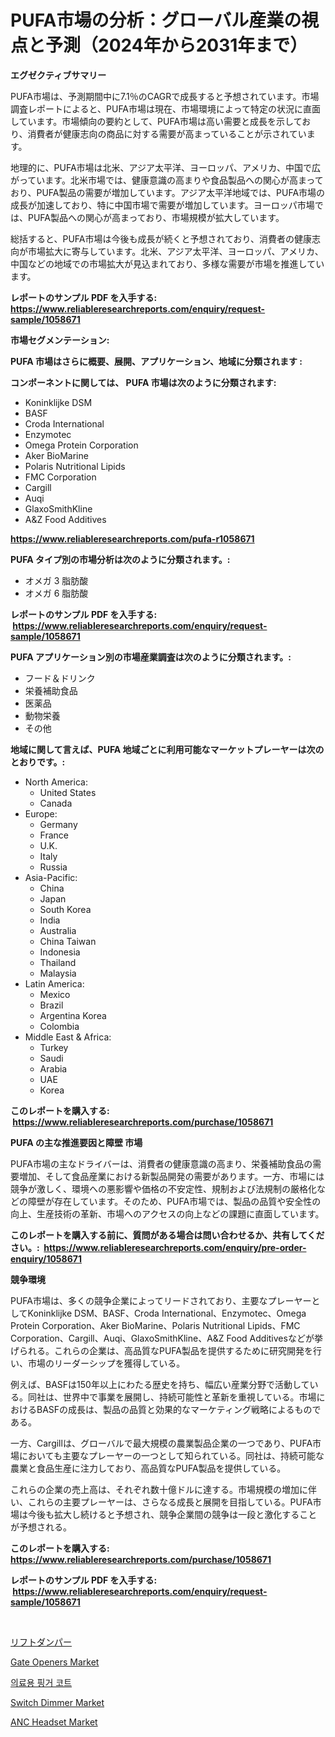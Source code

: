 <p><h1>PUFA市場の分析：グローバル産業の視点と予測（2024年から2031年まで）</h1></p><p><strong>エグゼクティブサマリー</strong></p>
<p><p>PUFA市場は、予測期間中に7.1％のCAGRで成長すると予想されています。市場調査レポートによると、PUFA市場は現在、市場環境によって特定の状況に直面しています。市場傾向の要約として、PUFA市場は高い需要と成長を示しており、消費者が健康志向の商品に対する需要が高まっていることが示されています。</p><p>地理的に、PUFA市場は北米、アジア太平洋、ヨーロッパ、アメリカ、中国で広がっています。北米市場では、健康意識の高まりや食品製品への関心が高まっており、PUFA製品の需要が増加しています。アジア太平洋地域では、PUFA市場の成長が加速しており、特に中国市場で需要が増加しています。ヨーロッパ市場では、PUFA製品への関心が高まっており、市場規模が拡大しています。</p><p>総括すると、PUFA市場は今後も成長が続くと予想されており、消費者の健康志向が市場拡大に寄与しています。北米、アジア太平洋、ヨーロッパ、アメリカ、中国などの地域での市場拡大が見込まれており、多様な需要が市場を推進しています。</p></p>
<p><strong>レポートのサンプル PDF を入手する: <a href="https://www.reliableresearchreports.com/enquiry/request-sample/1058671">https://www.reliableresearchreports.com/enquiry/request-sample/1058671</a></strong></p>
<p><strong>市場セグメンテーション:</strong></p>
<p><strong> PUFA 市場はさらに概要、展開、アプリケーション、地域に分類されます :</strong></p>
<p><strong>コンポーネントに関しては、 PUFA 市場は次のように分類されます: &nbsp;</strong></p>
<p><ul><li>Koninklijke DSM</li><li>BASF</li><li>Croda International</li><li>Enzymotec</li><li>Omega Protein Corporation</li><li>Aker BioMarine</li><li>Polaris Nutritional Lipids</li><li>FMC Corporation</li><li>Cargill</li><li>Auqi</li><li>GlaxoSmithKline</li><li>A&Z Food Additives</li></ul></p>
<p><strong><a href="https://www.reliableresearchreports.com/pufa-r1058671">https://www.reliableresearchreports.com/pufa-r1058671</a></strong></p>
<p><strong> PUFA タイプ別の市場分析は次のように分類されます。:</strong></p>
<p><ul><li>オメガ 3 脂肪酸</li><li>オメガ 6 脂肪酸</li></ul></p>
<p><strong>レポートのサンプル PDF を入手する: &nbsp;<a href="https://www.reliableresearchreports.com/enquiry/request-sample/1058671">https://www.reliableresearchreports.com/enquiry/request-sample/1058671</a></strong></p>
<p><strong> PUFA アプリケーション別の市場産業調査は次のように分類されます。:</strong></p>
<p><ul><li>フード＆ドリンク</li><li>栄養補助食品</li><li>医薬品</li><li>動物栄養</li><li>その他</li></ul></p>
<p><strong>地域に関して言えば、PUFA 地域ごとに利用可能なマーケットプレーヤーは次のとおりです。:</strong></p>
<p><ul>
    <li>
        North America:
        <ul>
            <li>United States</li>
            <li>Canada</li>
        </ul>
    </li>
    <li>
        Europe:
        <ul>
            <li>Germany</li>
            <li>France</li>
            <li>U.K.</li>
            <li>Italy</li>
            <li>Russia</li>
        </ul>
    </li>
    <li>
        Asia-Pacific:
        <ul>
            <li>China</li>
            <li>Japan</li>
            <li>South Korea</li>
            <li>India</li>
            <li>Australia</li>
            <li>China Taiwan</li>
            <li>Indonesia</li>
            <li>Thailand</li>
            <li>Malaysia</li>
        </ul>
    </li>
    <li>
        Latin America:
        <ul>
            <li>Mexico</li>
            <li>Brazil</li>
            <li>Argentina Korea</li>
            <li>Colombia</li>
        </ul>
    </li>
    <li>
        Middle East & Africa:
        <ul>
            <li>Turkey</li>
            <li>Saudi</li>
            <li>Arabia</li>
            <li>UAE</li>
            <li>Korea</li>
        </ul>
    </li>
    </ul></p>
<p><strong>このレポートを購入する: &nbsp;<a href="https://www.reliableresearchreports.com/purchase/1058671">https://www.reliableresearchreports.com/purchase/1058671</a></strong></p>
<p><strong>PUFA の主な推進要因と障壁 市場</strong></p>
<p><p>PUFA市場の主なドライバーは、消費者の健康意識の高まり、栄養補助食品の需要増加、そして食品産業における新製品開発の需要があります。一方、市場には競争が激しく、環境への悪影響や価格の不安定性、規制および法規制の厳格化などの障壁が存在しています。そのため、PUFA市場では、製品の品質や安全性の向上、生産技術の革新、市場へのアクセスの向上などの課題に直面しています。</p></p>
<p><strong>このレポートを購入する前に、質問がある場合は問い合わせるか、共有してください。:&nbsp; <a href="https://www.reliableresearchreports.com/enquiry/pre-order-enquiry/1058671">https://www.reliableresearchreports.com/enquiry/pre-order-enquiry/1058671</a></strong></p>
<p><strong>競争環境</strong></p>
<p><p>PUFA市場は、多くの競争企業によってリードされており、主要なプレーヤーとしてKoninklijke DSM、BASF、Croda International、Enzymotec、Omega Protein Corporation、Aker BioMarine、Polaris Nutritional Lipids、FMC Corporation、Cargill、Auqi、GlaxoSmithKline、A&Z Food Additivesなどが挙げられる。これらの企業は、高品質なPUFA製品を提供するために研究開発を行い、市場のリーダーシップを獲得している。</p><p>例えば、BASFは150年以上にわたる歴史を持ち、幅広い産業分野で活動している。同社は、世界中で事業を展開し、持続可能性と革新を重視している。市場におけるBASFの成長は、製品の品質と効果的なマーケティング戦略によるものである。</p><p>一方、Cargillは、グローバルで最大規模の農業製品企業の一つであり、PUFA市場においても主要なプレーヤーの一つとして知られている。同社は、持続可能な農業と食品生産に注力しており、高品質なPUFA製品を提供している。</p><p>これらの企業の売上高は、それぞれ数十億ドルに達する。市場規模の増加に伴い、これらの主要プレーヤーは、さらなる成長と展開を目指している。PUFA市場は今後も拡大し続けると予想され、競争企業間の競争は一段と激化することが予想される。</p></p>
<p><strong>このレポートを購入する: &nbsp; <a href="https://www.reliableresearchreports.com/purchase/1058671">https://www.reliableresearchreports.com/purchase/1058671</a></strong></p>
<p><strong>レポートのサンプル PDF を入手する: &nbsp;<a href="https://www.reliableresearchreports.com/enquiry/request-sample/1058671">https://www.reliableresearchreports.com/enquiry/request-sample/1058671</a></strong><strong></strong></p>
<p>&nbsp;</p>
<p><p><a href="https://github.com/RudyBoyer2017/Market-Research-Report-List-1/blob/main/982349376393.md">リフトダンパー</a></p><p><a href="https://github.com/susanjprice2023/Market-Research-Report-List-1/blob/main/gate-openers-market.md">Gate Openers Market</a></p><p><a href="https://github.com/durgin521/Market-Research-Report-List-1/blob/main/878006372179.md">의료용 핑거 코트</a></p><p><a href="https://github.com/ElmoRunolfsson2023/Market-Research-Report-List-1/blob/main/switch-dimmer-market.md">Switch Dimmer Market</a></p><p><a href="https://issuu.com/reportprime-2/docs/anc-headset-market-size-2030.pptx">ANC Headset Market</a></p></p>